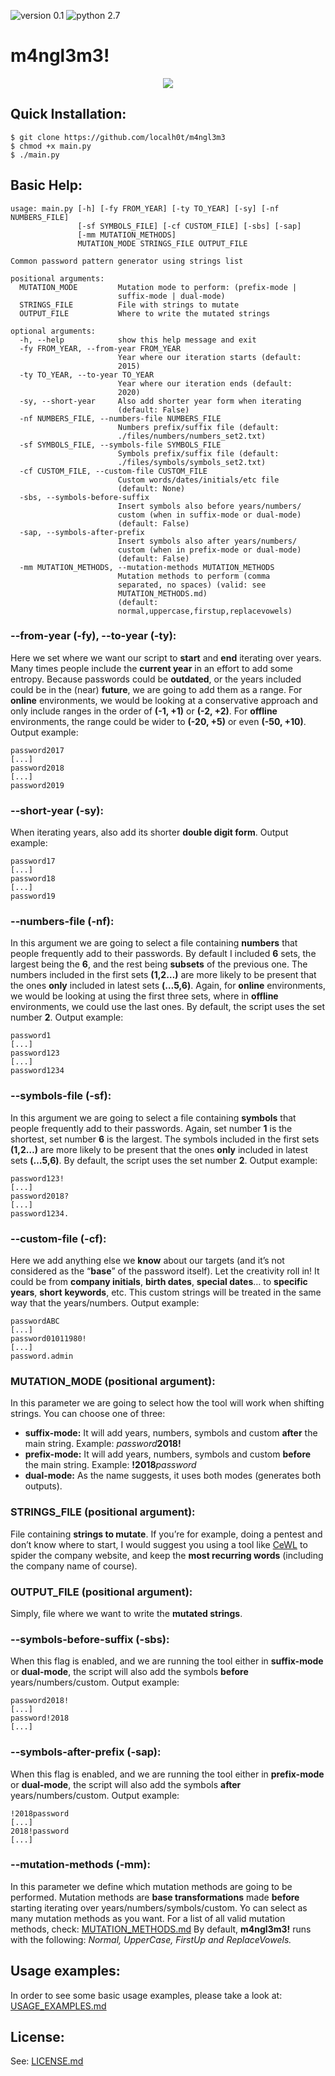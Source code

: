 ![version 0.1](http://img.shields.io/badge/version-v0.1-orange.svg) ![python 2.7](http://img.shields.io/badge/python-2.7-blue.svg)

# m4ngl3m3!

<p align="center">
  <img src="https://cdn-images-1.medium.com/max/800/1*CE0ChZPVvFMuJ5wXNUMHVg.png">
</p>

## Quick Installation:

    $ git clone https://github.com/localh0t/m4ngl3m3
    $ chmod +x main.py
    $ ./main.py

## Basic Help:

    usage: main.py [-h] [-fy FROM_YEAR] [-ty TO_YEAR] [-sy] [-nf NUMBERS_FILE]
                   [-sf SYMBOLS_FILE] [-cf CUSTOM_FILE] [-sbs] [-sap]
                   [-mm MUTATION_METHODS]
                   MUTATION_MODE STRINGS_FILE OUTPUT_FILE

    Common password pattern generator using strings list

    positional arguments:
      MUTATION_MODE         Mutation mode to perform: (prefix-mode | 
                            suffix-mode | dual-mode)
      STRINGS_FILE          File with strings to mutate
      OUTPUT_FILE           Where to write the mutated strings

    optional arguments:
      -h, --help            show this help message and exit
      -fy FROM_YEAR, --from-year FROM_YEAR
                            Year where our iteration starts (default: 
                            2015)
      -ty TO_YEAR, --to-year TO_YEAR
                            Year where our iteration ends (default: 
                            2020)
      -sy, --short-year     Also add shorter year form when iterating 
                            (default: False)
      -nf NUMBERS_FILE, --numbers-file NUMBERS_FILE
                            Numbers prefix/suffix file (default:
                            ./files/numbers/numbers_set2.txt)
      -sf SYMBOLS_FILE, --symbols-file SYMBOLS_FILE
                            Symbols prefix/suffix file (default:
                            ./files/symbols/symbols_set2.txt)
      -cf CUSTOM_FILE, --custom-file CUSTOM_FILE
                            Custom words/dates/initials/etc file 
                            (default: None)
      -sbs, --symbols-before-suffix
                            Insert symbols also before years/numbers/
                            custom (when in suffix-mode or dual-mode)
                            (default: False)
      -sap, --symbols-after-prefix
                            Insert symbols also after years/numbers/
                            custom (when in prefix-mode or dual-mode) 
                            (default: False)
      -mm MUTATION_METHODS, --mutation-methods MUTATION_METHODS
                            Mutation methods to perform (comma
                            separated, no spaces) (valid: see
                            MUTATION_METHODS.md)                  
                            (default:
                            normal,uppercase,firstup,replacevowels)

### --from-year (-fy), --to-year (-ty):

Here we set where we want our script to **start** and **end** iterating over
years. Many times people include the **current year** in an
effort to add some entropy. Because passwords could be **outdated**, or the
years included could be in the (near) **future**, we are going to add them as a
range. For **online** environments, we would be looking at a conservative
approach and only include ranges in the order of **(-1, +1)** or **(-2, +2)**.
For **offline** environments, the range could be wider to **(-20, +5)** or even
**(-50, +10)**. Output example:

    password2017
    [...]
    password2018
    [...]
    password2019

### --short-year (-sy):

When iterating years, also add its shorter **double digit form**. Output
example:

    password17
    [...]
    password18
    [...]
    password19

### --numbers-file (-nf):

In this argument we are going to select a file containing **numbers** that
people frequently add to their passwords. By default I included **6** sets, the
largest being the **6**, and the rest being **subsets** of the previous one. The
numbers included in the first sets **(1,2…)** are more likely to be present that
the ones **only** included in latest sets **(…5,6)**. Again, for **online**
environments, we would be looking at using the first three sets, where in
**offline** environments, we could use the last ones. By default, the script
uses the set number **2**. Output example:

    password1
    [...]
    password123
    [...]
    password1234

### --symbols-file (-sf):

In this argument we are going to select a file  containing **symbols** that
people frequently add to their passwords. Again, set number **1** is the
shortest, set number **6** is the largest. The symbols included in the first
sets **(1,2…)** are more likely to be present that the ones **only** included in
latest sets **(…5,6)**. By default, the script uses the set number **2**. Output
example:

    password123!
    [...]
    password2018?
    [...]
    password1234.

### --custom-file (-cf):

Here we add anything else we **know** about our targets (and it’s not considered
as the “**base**” of the password itself). Let the creativity roll in! It could
be from **company initials**, **birth dates**, **special dates**… to **specific
years**, **short** **keywords**, etc. This custom strings will be treated in the
same way that the years/numbers. Output example:

    passwordABC
    [...]
    password01011980!
    [...]
    password.admin

### MUTATION_MODE (positional argument):

In this parameter we are going to select how the tool will work when shifting
strings. You can choose one of three:

* **suffix-mode:** It will add years, numbers, symbols and custom **after** the
main string. Example: *password***2018!**
* **prefix-mode:** It will add years, numbers, symbols and custom **before** the
main string. Example: **!2018***password*
* **dual-mode:** As the name suggests, it uses both modes (generates both
outputs).

### STRINGS_FILE (positional argument):

File containing **strings to mutate**. If you’re for example, doing a pentest
and don’t know where to start, I would suggest you using a tool like
[CeWL](https://github.com/digininja/CeWL) to spider the company website, and
keep the **most recurring words** (including the company name of course).

### OUTPUT_FILE (positional argument):

Simply, file where we want to write the **mutated strings**.

### --symbols-before-suffix (-sbs):

When this flag is enabled, and we are running the tool either  in **suffix-mode** 
or **dual-mode**, the script will also add the symbols **before**
years/numbers/custom. Output example:

    password2018!
    [...]
    password!2018
    [...]

### --symbols-after-prefix (-sap):

When this flag is enabled, and we are running the tool either in **prefix-mode** 
or **dual-mode**, the script will also add the symbols **after**
years/numbers/custom. Output example:

    !2018password
    [...]
    2018!password
    [...]

### --mutation-methods (-mm):

In this parameter we define which mutation methods are going to be performed.
Mutation methods are **base transformations** made **before** starting iterating
over years/numbers/symbols/custom. Yo can select as many mutation methods as
you want. For a list of all valid mutation methods, check: [MUTATION_METHODS.md](MUTATION_METHODS.md)
By default, **m4ngl3m3!** runs with the following: *Normal, UpperCase, FirstUp and
ReplaceVowels.*


## Usage examples:

In order to see some basic usage examples, please take a look at: [USAGE_EXAMPLES.md](USAGE_EXAMPLES.md)


## License:

See: [LICENSE.md](LICENSE.md)